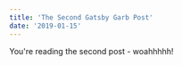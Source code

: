 ```yaml
---
title: 'The Second Gatsby Garb Post'
date: '2019-01-15'
---
```


You're reading the second post - woahhhhh!
